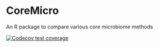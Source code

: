 # CoreMicro
An R package to compare various core microbiome methods 

[![Codecov test coverage](https://codecov.io/gh/MayaGans/CoreMicro/branch/master/graph/badge.svg)](https://codecov.io/gh/MayaGans/CoreMicro?branch=master)
  <!-- badges: end -->
